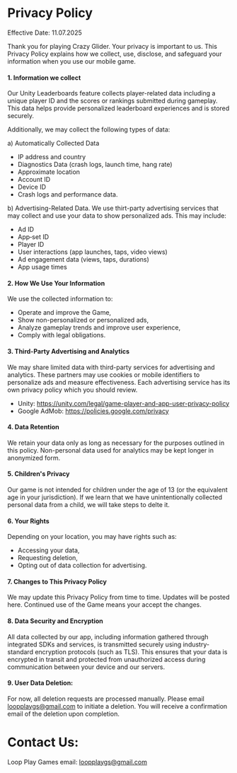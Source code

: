 # Privacy Policy
Effective Date: 11.07.2025

Thank you for playing Crazy Glider. Your privacy is important to us. This Privacy Policy explains how we collect, use, disclose, and safeguard your information when you use our mobile game.

#### 1. Information we collect
   
Our Unity Leaderboards feature collects player-related data including a unique player ID and the scores or rankings submitted during gameplay. This data helps provide personalized leaderboard experiences and is stored securely.
   
Additionally, we may collect the following types of data:

a) Automatically Collected Data
- IP address and country
- Diagnostics Data (crash logs, launch time, hang rate)
- Approximate location
- Account ID
- Device ID
- Crash logs and performance data.
  
b) Advertising-Related Data. 
We use thirt-party advertising services that may collect and use your data to show personalized ads. This may include:
- Ad ID
- App‑set ID
- Player ID
- User interactions (app launches, taps, video views)
- Ad engagement data (views, taps, durations)
- App usage times

#### 2. How We Use Your Information
   
We use the collected information to:
- Operate and improve the Game,
- Show non-personalized or personalized ads,
- Analyze gameplay trends and improve user experience,
- Comply with legal obligations.

#### 3. Third-Party Advertising and Analytics
   
We may share limited data with third-party services for advertising and analytics. These partners may use cookies or mobile identifiers to personalize ads and measure effectiveness.
Each advertising service has its own privacy policy which you should review.
- Unity: https://unity.com/legal/game-player-and-app-user-privacy-policy
- Google AdMob: https://policies.google.com/privacy

#### 4. Data Retention
   
We retain your data only as long as necessary for the purposes outlined in this policy. Non-personal data used for analytics may be kept longer in anonymized form.

#### 5. Children's Privacy
   
Our game is not intended for children under the age of 13 (or the equivalent age in your jurisdiction). If we learn that we have unintentionally collected personal data from a child, we will take steps to delte it.

#### 6. Your Rights
   
Depending on your location, you may have rights such as:
- Accessing your data,
- Requesting deletion,
- Opting out of data collection for advertising.

#### 7. Changes to This Privacy Policy
   
We may update this Privacy Policy from time to time. Updates will be posted here. Continued use of the Game means your accept the changes.

#### 8. Data Security and Encryption

All data collected by our app, including information gathered through integrated SDKs and services, is transmitted securely using industry-standard encryption protocols (such as TLS). This ensures that your data is encrypted in transit and protected from unauthorized access during communication between your device and our servers.

#### 9. User Data Deletion:
    
For now, all deletion requests are processed manually. Please email loopplaygs@gmail.com to initiate a deletion.
You will receive a confirmation email of the deletion upon completion.


# Contact Us:

Loop Play Games
email: loopplaygs@gmail.com
